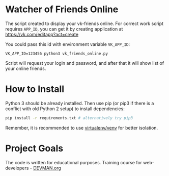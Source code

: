 # Watcher of Friends Online

The script created to display your vk-friends online. 
For correct work script requires `APP_ID`, you can get it by creating application at https://vk.com/editapp?act=create

You could pass this id with environment variable `VK_APP_ID`:

```angular2
VK_APP_ID=123456 python3 vk_friends_online.py
```

Script will request your login and password, and after that it will show list of your online friends.

# How to Install

Python 3 should be already installed. Then use pip (or pip3 if there is a conflict with old Python 2 setup) to install dependencies:

```bash
pip install -r requirements.txt # alternatively try pip3
```

Remember, it is recommended to use [virtualenv/venv](https://devman.org/encyclopedia/pip/pip_virtualenv/) for better isolation.

# Project Goals

The code is written for educational purposes. Training course for web-developers - [DEVMAN.org](https://devman.org)
